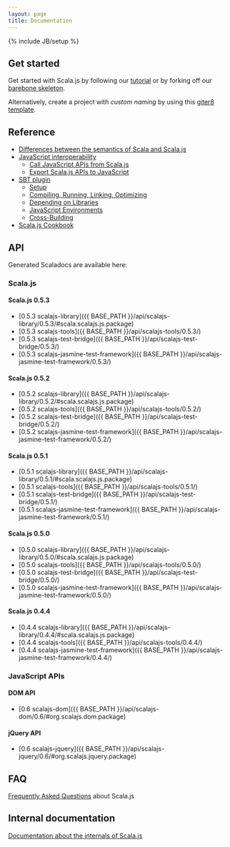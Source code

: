 ```yaml
---
layout: page
title: Documentation
---
```

{% include JB/setup %}

## Get started

Get started with Scala.js by following our [tutorial](./tutorial.html) or by forking off our
[barebone skeleton](https://github.com/sjrd/scala-js-example-app).

Alternatively, create a project with *custom naming* by using this [giter8 template](https://github.com/sebnozzi/scala-js.g8).

## Reference

* [Differences between the semantics of Scala and Scala.js](./semantics.html)
* [JavaScript interoperability](./js-interoperability.html)
  * [Call JavaScript APIs from Scala.js](./calling-javascript.html)
  * [Export Scala.js APIs to JavaScript](./export-to-javascript.html)
* [SBT plugin](./sbt-plugin.html)
  * [Setup](./sbt/setup.html)
  * [Compiling, Running, Linking, Optimizing](./sbt/run.html)
  * [Depending on Libraries](./sbt/depending.html)
  * [JavaScript Environments](./sbt/js-envs.html)
  * [Cross-Building](./sbt/cross-building.html)
* [Scala.js Cookbook](./cookbook/)

## API

Generated Scaladocs are available here:

### Scala.js

#### Scala.js 0.5.3
* [0.5.3 scalajs-library]({{ BASE_PATH }}/api/scalajs-library/0.5.3/#scala.scalajs.js.package)
* [0.5.3 scalajs-tools]({{ BASE_PATH }}/api/scalajs-tools/0.5.3/)
* [0.5.3 scalajs-test-bridge]({{ BASE_PATH }}/api/scalajs-test-bridge/0.5.3/)
* [0.5.3 scalajs-jasmine-test-framework]({{ BASE_PATH }}/api/scalajs-jasmine-test-framework/0.5.3/)

#### Scala.js 0.5.2
* [0.5.2 scalajs-library]({{ BASE_PATH }}/api/scalajs-library/0.5.2/#scala.scalajs.js.package)
* [0.5.2 scalajs-tools]({{ BASE_PATH }}/api/scalajs-tools/0.5.2/)
* [0.5.2 scalajs-test-bridge]({{ BASE_PATH }}/api/scalajs-test-bridge/0.5.2/)
* [0.5.2 scalajs-jasmine-test-framework]({{ BASE_PATH }}/api/scalajs-jasmine-test-framework/0.5.2/)

#### Scala.js 0.5.1
* [0.5.1 scalajs-library]({{ BASE_PATH }}/api/scalajs-library/0.5.1/#scala.scalajs.js.package)
* [0.5.1 scalajs-tools]({{ BASE_PATH }}/api/scalajs-tools/0.5.1/)
* [0.5.1 scalajs-test-bridge]({{ BASE_PATH }}/api/scalajs-test-bridge/0.5.1/)
* [0.5.1 scalajs-jasmine-test-framework]({{ BASE_PATH }}/api/scalajs-jasmine-test-framework/0.5.1/)

#### Scala.js 0.5.0
* [0.5.0 scalajs-library]({{ BASE_PATH }}/api/scalajs-library/0.5.0/#scala.scalajs.js.package)
* [0.5.0 scalajs-tools]({{ BASE_PATH }}/api/scalajs-tools/0.5.0/)
* [0.5.0 scalajs-test-bridge]({{ BASE_PATH }}/api/scalajs-test-bridge/0.5.0/)
* [0.5.0 scalajs-jasmine-test-framework]({{ BASE_PATH }}/api/scalajs-jasmine-test-framework/0.5.0/)

#### Scala.js 0.4.4
* [0.4.4 scalajs-library]({{ BASE_PATH }}/api/scalajs-library/0.4.4/#scala.scalajs.js.package)
* [0.4.4 scalajs-tools]({{ BASE_PATH }}/api/scalajs-tools/0.4.4/)
* [0.4.4 scalajs-jasmine-test-framework]({{ BASE_PATH }}/api/scalajs-jasmine-test-framework/0.4.4/)

### JavaScript APIs

#### DOM API
* [0.6 scalajs-dom]({{ BASE_PATH }}/api/scalajs-dom/0.6/#org.scalajs.dom.package)

#### jQuery API
* [0.6 scalajs-jquery]({{ BASE_PATH }}/api/scalajs-jquery/0.6/#org.scalajs.jquery.package)

## FAQ

[Frequently Asked Questions](./faq.html) about Scala.js

## Internal documentation

[Documentation about the internals of Scala.js](./internals/)
